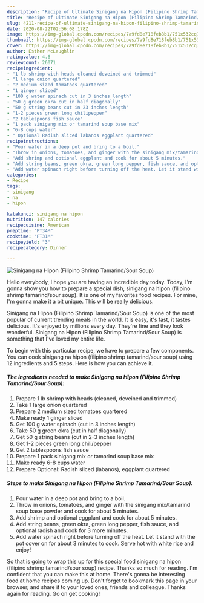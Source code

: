 ```yaml
---
description: "Recipe of Ultimate Sinigang na Hipon (Filipino Shrimp Tamarind/Sour Soup)"
title: "Recipe of Ultimate Sinigang na Hipon (Filipino Shrimp Tamarind/Sour Soup)"
slug: 4211-recipe-of-ultimate-sinigang-na-hipon-filipino-shrimp-tamarind-sour-soup
date: 2020-08-22T02:56:08.178Z
image: https://img-global.cpcdn.com/recipes/7a9fd8e718feb8b1/751x532cq70/sinigang-na-hipon-filipino-shrimp-tamarindsour-soup-recipe-main-photo.jpg
thumbnail: https://img-global.cpcdn.com/recipes/7a9fd8e718feb8b1/751x532cq70/sinigang-na-hipon-filipino-shrimp-tamarindsour-soup-recipe-main-photo.jpg
cover: https://img-global.cpcdn.com/recipes/7a9fd8e718feb8b1/751x532cq70/sinigang-na-hipon-filipino-shrimp-tamarindsour-soup-recipe-main-photo.jpg
author: Esther McLaughlin
ratingvalue: 4.6
reviewcount: 26071
recipeingredient:
- "1 lb shrimp with heads cleaned deveined and trimmed"
- "1 large onion quartered"
- "2 medium sized tomatoes quartered"
- "1 ginger sliced"
- "100 g water spinach cut in 3 inches length"
- "50 g green okra cut in half diagonally"
- "50 g string beans cut in 23 inches length"
- "1-2 pieces green long chilipepper"
- "2 tablespoons fish sauce"
- "1 pack sinigang mix or tamarind soup base mix"
- "6-8 cups water"
- " Optional Radish sliced labanos eggplant quartered"
recipeinstructions:
- "Pour water in a deep pot and bring to a boil."
- "Throw in onions, tomatoes, and ginger with the sinigang mix/tamarind soup base powder and cook for about 5 minutes."
- "Add shrimp and optional eggplant and cook for about 5 minutes."
- "Add string beans, green okra, green long pepper, fish sauce, and optional radish and cook for 3 more minutes."
- "Add water spinach right before turning off the heat. Let it stand with the pot cover on for about 3 minutes to cook. Serve hot with white rice and enjoy!"
categories:
- Recipe
tags:
- sinigang
- na
- hipon

katakunci: sinigang na hipon 
nutrition: 147 calories
recipecuisine: American
preptime: "PT34M"
cooktime: "PT31M"
recipeyield: "3"
recipecategory: Dinner

---
```



![Sinigang na Hipon (Filipino Shrimp Tamarind/Sour Soup)](https://img-global.cpcdn.com/recipes/7a9fd8e718feb8b1/751x532cq70/sinigang-na-hipon-filipino-shrimp-tamarindsour-soup-recipe-main-photo.jpg)

Hello everybody, I hope you are having an incredible day today. Today, I'm gonna show you how to prepare a special dish, sinigang na hipon (filipino shrimp tamarind/sour soup). It is one of my favorites food recipes. For mine, I'm gonna make it a bit unique. This will be really delicious.



Sinigang na Hipon (Filipino Shrimp Tamarind/Sour Soup) is one of the most popular of current trending meals in the world. It is easy, it's fast, it tastes delicious. It's enjoyed by millions every day. They're fine and they look wonderful. Sinigang na Hipon (Filipino Shrimp Tamarind/Sour Soup) is something that I've loved my entire life.


To begin with this particular recipe, we have to prepare a few components. You can cook sinigang na hipon (filipino shrimp tamarind/sour soup) using 12 ingredients and 5 steps. Here is how you can achieve it.

<!--inarticleads1-->

##### The ingredients needed to make Sinigang na Hipon (Filipino Shrimp Tamarind/Sour Soup):

1. Prepare 1 lb shrimp with heads (cleaned, deveined and trimmed)
1. Take 1 large onion quartered
1. Prepare 2 medium sized tomatoes quartered
1. Make ready 1 ginger sliced
1. Get 100 g water spinach (cut in 3 inches length)
1. Take 50 g green okra (cut in half diagonally)
1. Get 50 g string beans (cut in 2-3 inches length)
1. Get 1-2 pieces green long chili/pepper
1. Get 2 tablespoons fish sauce
1. Prepare 1 pack sinigang mix or tamarind soup base mix
1. Make ready 6-8 cups water
1. Prepare  Optional: Radish sliced (labanos), eggplant quartered




<!--inarticleads2-->

##### Steps to make Sinigang na Hipon (Filipino Shrimp Tamarind/Sour Soup):

1. Pour water in a deep pot and bring to a boil.
1. Throw in onions, tomatoes, and ginger with the sinigang mix/tamarind soup base powder and cook for about 5 minutes.
1. Add shrimp and optional eggplant and cook for about 5 minutes.
1. Add string beans, green okra, green long pepper, fish sauce, and optional radish and cook for 3 more minutes.
1. Add water spinach right before turning off the heat. Let it stand with the pot cover on for about 3 minutes to cook. Serve hot with white rice and enjoy!




So that is going to wrap this up for this special food sinigang na hipon (filipino shrimp tamarind/sour soup) recipe. Thanks so much for reading. I'm confident that you can make this at home. There's gonna be interesting food at home recipes coming up. Don't forget to bookmark this page in your browser, and share it to your loved ones, friends and colleague. Thanks again for reading. Go on get cooking!
